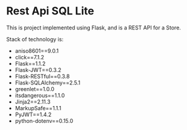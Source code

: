 # Rest Api SQL Lite

This is project implemented using Flask, and is a REST API for a Store.

Stack of technology is:

- aniso8601==9.0.1
- click==7.1.2
- Flask==1.1.2
- Flask-JWT==0.3.2
- Flask-RESTful==0.3.8
- Flask-SQLAlchemy==2.5.1
- greenlet==1.0.0
- itsdangerous==1.1.0
- Jinja2==2.11.3
- MarkupSafe==1.1.1
- PyJWT==1.4.2
- python-dotenv==0.15.0

